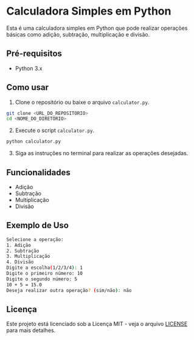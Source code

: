 # Calculadora Simples em Python

Esta é uma calculadora simples em Python que pode realizar operações básicas como adição, subtração, multiplicação e divisão.

## Pré-requisitos

- Python 3.x

## Como usar

1. Clone o repositório ou baixe o arquivo `calculator.py`.

```sh
git clone <URL_DO_REPOSITORIO>
cd <NOME_DO_DIRETORIO>
```

2. Execute o script `calculator.py`.

```sh
python calculator.py
```

3. Siga as instruções no terminal para realizar as operações desejadas.

## Funcionalidades

- Adição
- Subtração
- Multiplicação
- Divisão

## Exemplo de Uso

```sh
Selecione a operação:
1. Adição
2. Subtração
3. Multiplicação
4. Divisão
Digite a escolha(1/2/3/4): 1
Digite o primeiro número: 10
Digite o segundo número: 5
10 + 5 = 15.0
Deseja realizar outra operação? (sim/não): não
```

## Licença

Este projeto está licenciado sob a Licença MIT - veja o arquivo [LICENSE](LICENSE) para mais detalhes.